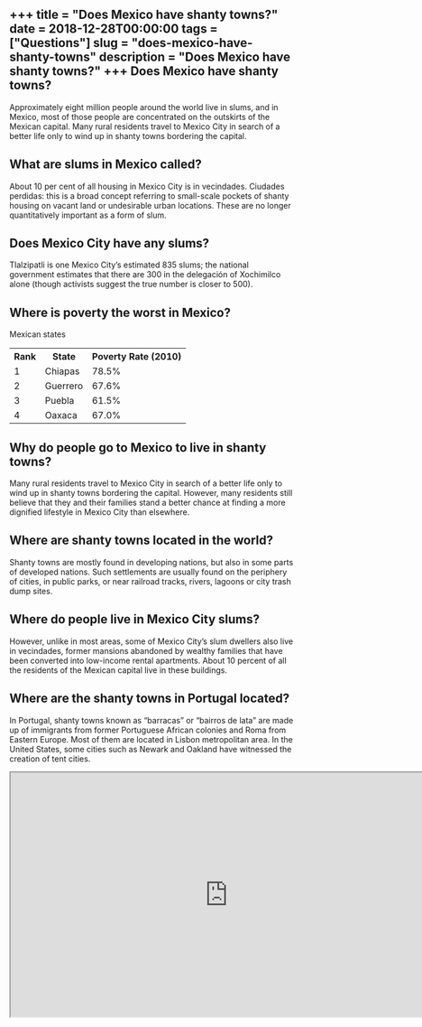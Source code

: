 +++
title = "Does Mexico have shanty towns?"
date = 2018-12-28T00:00:00
tags = ["Questions"]
slug = "does-mexico-have-shanty-towns"
description = "Does Mexico have shanty towns?"
+++
Does Mexico have shanty towns?
------------------------------

Approximately eight million people around the world live in slums, and in Mexico, most of those people are concentrated on the outskirts of the Mexican capital. Many rural residents travel to Mexico City in search of a better life only to wind up in shanty towns bordering the capital.

What are slums in Mexico called?
--------------------------------

About 10 per cent of all housing in Mexico City is in vecindades. Ciudades perdidas: this is a broad concept referring to small-scale pockets of shanty housing on vacant land or undesirable urban locations. These are no longer quantitatively important as a form of slum.

Does Mexico City have any slums?
--------------------------------

Tlalzipatli is one Mexico City’s estimated 835 slums; the national government estimates that there are 300 in the delegación of Xochimilco alone (though activists suggest the true number is closer to 500).

Where is poverty the worst in Mexico?
-------------------------------------

Mexican states

<table><tr><th>Rank</th><th>State</th><th>Poverty Rate (2010)</th></tr><tr><td>1</td><td>Chiapas</td><td>78.5%</td></tr><tr><td>2</td><td>Guerrero</td><td>67.6%</td></tr><tr><td>3</td><td>Puebla</td><td>61.5%</td></tr><tr><td>4</td><td>Oaxaca</td><td>67.0%</td></tr></table>

Why do people go to Mexico to live in shanty towns?
---------------------------------------------------

Many rural residents travel to Mexico City in search of a better life only to wind up in shanty towns bordering the capital. However, many residents still believe that they and their families stand a better chance at finding a more dignified lifestyle in Mexico City than elsewhere.

Where are shanty towns located in the world?
--------------------------------------------

Shanty towns are mostly found in developing nations, but also in some parts of developed nations. Such settlements are usually found on the periphery of cities, in public parks, or near railroad tracks, rivers, lagoons or city trash dump sites.

Where do people live in Mexico City slums?
------------------------------------------

However, unlike in most areas, some of Mexico City’s slum dwellers also live in vecindades, former mansions abandoned by wealthy families that have been converted into low-income rental apartments. About 10 percent of all the residents of the Mexican capital live in these buildings.

Where are the shanty towns in Portugal located?
-----------------------------------------------

In Portugal, shanty towns known as “barracas” or “bairros de lata” are made up of immigrants from former Portuguese African colonies and Roma from Eastern Europe. Most of them are located in Lisbon metropolitan area. In the United States, some cities such as Newark and Oakland have witnessed the creation of tent cities.

<iframe allow="accelerometer; autoplay; clipboard-write; encrypted-media; gyroscope; picture-in-picture" allowfullscreen="" class="__youtube_prefs__  epyt-is-override  no-lazyload" data-no-lazy="1" data-origheight="433" data-origwidth="770" data-skipgform_ajax_framebjll="" height="433" id="_ytid_90649" loading="lazy" src="https://www.youtube.com/embed/lJl_WkjyNck?enablejsapi=1&autoplay=0&cc_load_policy=0&cc_lang_pref=&iv_load_policy=1&loop=0&modestbranding=0&rel=1&fs=1&playsinline=0&autohide=2&theme=dark&color=red&controls=1&" title="YouTube player" width="770"></iframe>